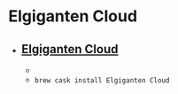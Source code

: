 # Elgiganten Cloud
- [Elgiganten Cloud](https://cloud.elgiganten.dk/)
  - 
  - 
  - `brew cask install Elgiganten Cloud`
